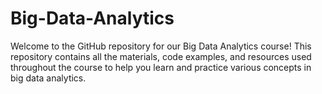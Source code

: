 # Big-Data-Analytics
Welcome to the GitHub repository for our Big Data Analytics course! This repository contains all the materials, code examples, and resources used throughout the course to help you learn and practice various concepts in big data analytics.

